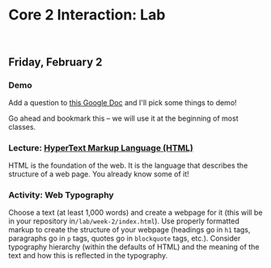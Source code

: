 # Core 2 Interaction: Lab <marquee direction="up" scrollamount="1">✺</marquee>

## Friday, February 2

### Demo

Add a question to [this Google Doc](https://docs.google.com/document/d/1H-i3QBcz8mL1CyXkg15WKix49rTq63EoXoBsO8Nvq9I/edit?usp=sharing) and I'll pick some things to demo!

Go ahead and bookmark this – we will use it at the beginning of most classes.

### Lecture: [HyperText Markup Language (HTML)](../lectures/hypertext-markup-language)

HTML is the foundation of the web. It is the language that describes the structure of a web page. You already know some of it!

### Activity: Web Typography

Choose a text (at least 1,000 words) and create a webpage for it (this will be in your repository in`/lab/week-2/index.html`). Use properly formatted markup to create the structure of your webpage (headings go in `h1` tags, paragraphs go in `p` tags, quotes go in `blockquote` tags, etc.). Consider typography hierarchy (within the defaults of HTML) and the meaning of the text and how this is reflected in the typography.
